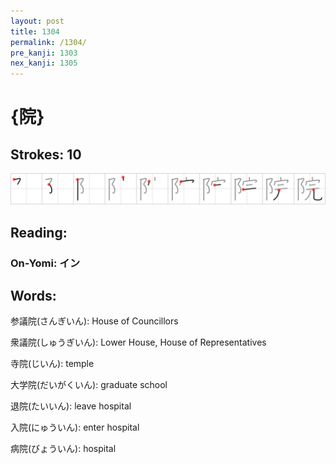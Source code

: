 ```yaml
---
layout: post
title: 1304
permalink: /1304/
pre_kanji: 1303
nex_kanji: 1305
---
```


# {院}

## Strokes: 10

<div class="stroke"><img src="../images/E999A2.png" /></div>

## Reading:

### On-Yomi: イン

## Words:

参議院(さんぎいん): House of Councillors

衆議院(しゅうぎいん): Lower House, House of Representatives

寺院(じいん): temple

大学院(だいがくいん): graduate school

退院(たいいん): leave hospital

入院(にゅういん): enter hospital

病院(びょういん): hospital
